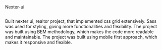 ###

Nexter-ui

##

Built nexter ui, realtor project, that implemented css grid extensively. Sass was used for styling, giving more functionalities and flexibility. The project was built using BEM methodology, which makes the code more readable and maintainable. The project was built using mobile first approach, which makes it responsive and flexible.
